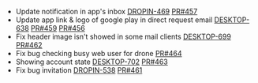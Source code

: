 - Update notification in app's inbox
[DROPIN-469](https://dropin.atlassian.net/browse/DROPIN-469)
[PR#457](https://github.com/dropininc/dropin-api-v2/pull/457)
- Update app link & logo of google play in direct request email
[DESKTOP-638](https://dropin.atlassian.net/browse/DESKTOP-638)
[PR#459](https://github.com/dropininc/dropin-api-v2/pull/459)
[PR#456](https://github.com/dropininc/dropin-api-v2/pull/456)
- Fix header image isn't showed in some mail clients
[DESKTOP-699](https://dropin.atlassian.net/browse/DESKTOP-699)
[PR#462](https://github.com/dropininc/dropin-api-v2/pull/462)
- Fix bug checking busy web user for drone
[PR#464](https://github.com/dropininc/dropin-api-v2/pull/464)
- Showing account state
[DESKTOP-702](https://dropin.atlassian.net/browse/DESKTOP-702)
[PR#463](https://github.com/dropininc/dropin-api-v2/pull/463)
- Fix bug invitation
[DROPIN-538](https://dropin.atlassian.net/browse/DROPIN-538)
[PR#461](https://github.com/dropininc/dropin-api-v2/pull/461)

